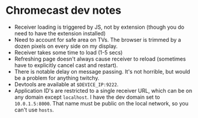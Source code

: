 Chromecast dev notes
====================

* Receiver loading is triggered by JS, not by extension (though you do need to have the extension installed)
* Need to account for safe area on TVs. The browser is trimmed by a dozen pixels on every side on my display.
* Receiver takes some time to load (1-5 secs)
* Refreshing page doesn't always cause receiver to reload (sometimes have to explicitly cancel cast and restart).
* There is notable delay on message passing. It's not horrible, but would be a problem for anything twitchy.
* Devtools are available at `$DEVICE_IP:9222`.
* Application ID's are restricted to a single receiver URL, which can be on any domain except `localhost`. I have the dev domain set to `10.0.1.5:8000`.  That name must be public on the local network, so you can't use `hosts`. 
